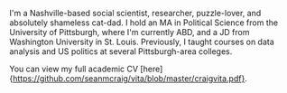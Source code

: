 I'm a Nashville-based social scientist, researcher, puzzle-lover, and absolutely shameless cat-dad. I hold an MA in Political Science from the University of Pittsburgh, where I'm currently ABD, and a JD from Washington University in St. Louis. Previously, I taught courses on data analysis and US politics at several Pittsburgh-area colleges.

You can view my full academic CV [here]{https://github.com/seanmcraig/vita/blob/master/craigvita.pdf}.
